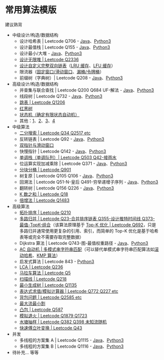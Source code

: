 # 常用算法模版
建议熟背  
* 中级设计/构造/数据结构
  * 设计哈希表 | Leetcode Q706 - [Java](./Leetcode%20Practices/algorithms/easy/706%20Design%20HashMap.java)、[Python3](./Leetcode%20Practices/algorithms/easy/706%20Design%20HashMap.py)
  * 设计最值栈 | Leetcode Q155 - [Java](./Leetcode%20Practices/algorithms/easy/155%20Min%20Stack.java)、[Python3]()
  * 设计最小/大堆 - [Java](./Common%20Data%20Structure%20and%20Data%20Type/Data%20Structure%20Implementation/BinaryHeap/MinHeap.java)、[Python3]()
  * [设计无限堆 | Leetcode Q2336](./Leetcode%20Practices/algorithms/medium/2336%20Smallest%20Number%20in%20Infinite%20Set.py)
  * [设计自定义完整双向链表](./Common%20Data%20Structure%20and%20Data%20Type/Data%20Structure%20Implementation/DoublyLinkedList/DoublyLinkedList.java)（[LRU 缓存](./Leetcode%20Practices/algorithms/medium/146%20LRU%20Cache.java)、[LFU 缓存](./Leetcode%20Practices/algorithms/hard/460%20LFU%20Cache.java)）
  * 限流器（[固定窗口/滑动窗口](./Leetcode%20Practices/object%20oriented%20design/other%20practices/rate%20limiter%202/Solution.java)、[漏桶/令牌桶](./Leetcode%20Practices/object%20oriented%20design/other%20practices/rate%20limiter%203/Solution.java)）
  * 前缀树（字典树）| Leetcode Q208 - [Java](./Leetcode%20Practices/algorithms/medium/208%20Implement%20Trie%20(Prefix%20Tree).java)、[Python3]()
* 高级设计/构造/数据结构
  * 并查集与联合查找 | Leetcode Q200 Q684 UF-解法 - [Java](./Leetcode%20Practices/algorithms/medium/200%20Number%20of%20Islands.java)、[Python3]()
  * 线段树 | Leetcode Q732 - [Java](./Common%20Data%20Structure%20and%20Data%20Type/Data%20Structure%20Implementation/SegmentTree/SegmentTree4.java)、[Python3]()
  * [跳表 | Leetcode Q1206](./Common%20Data%20Structure%20and%20Data%20Type/Data%20Structure%20Implementation/SkipList/SkipList.java)
  * [红黑树](./Common%20Data%20Structure%20and%20Data%20Type/Data%20Structure%20Implementation/RedBlackTree/RBTree.java)
  * [状态机（确定有限状态自动机）](./Tool%20Sets/FSM(DFA).java)
  * 其他：[1](./Leetcode%20Practices/object%20oriented%20design/other%20practices/README.md)、[2](./Common%20Data%20Structure%20and%20Data%20Type/README.md)、[3](./Other%20Practices/)、[4](./Tool%20Sets/README.md)
* 中级算法
  * [二分搜索 | Leetcode Q34 Q2517 etc](./Common%20Algorithm%20and%20Theory/二分搜索.md)
  * 反转链表 | Leetcode Q92 - [Java](./Leetcode%20Practices/algorithms/medium/92%20Reverse%20Linked%20List%20II.java)、[Python3]()
  * [双指针与滑动窗口](./Common%20Algorithm%20and%20Theory/双指针法与滑动窗口算法.md)
  * 快慢指针 | Leetcode Q142 - [Java](./Leetcode%20Practices/algorithms/medium/142%20Linked%20List%20Cycle%20II.java)、[Python3]()
  * [单调栈（单调队列）| Leetcode Q503 Q42-接雨水](./Common%20Algorithm%20and%20Theory/单调栈.md)
  * 位运算实现加减乘除 | Leetcode Q371 - [Java](./Leetcode%20Practices/algorithms/easy/371%20Sum%20of%20Two%20Integers.java)、[Python3]()
  * [分块分桶 | Leetcode Q901](./Common%20Algorithm%20and%20Theory/分桶法.md)
  * 树复原 | Leetcode Q105 Q106 - [Java](./Leetcode%20Practices/algorithms/medium/105%20Construct%20Binary%20Tree%20from%20Preorder%20and%20Inorder%20Traversal.java)、[Python3]()
  * 回溯法 | Leetcode Q51-N-皇后 Q491-穷举递增子序列 - [Java](./Leetcode%20Practices/algorithms/medium/491%20Increasing%20Subsequences.java)、[Python3]()
  * 翻转树 | Leetcode Q156 Q226 - [Java](./Leetcode%20Practices/algorithms/medium/156%20Binary%20Tree%20Upside%20Down.java)、[Python3]()
  * [K 数之和 | Leetcode Q18](./Leetcode%20Practices/algorithms/medium/18%204Sum.java)
  * [倍增法 | Leetcode Q1483](./Common%20Algorithm%20and%20Theory/倍增法.md)
* 高级算法
  * [拓扑排序 | Leetcode Q210](./Common%20Algorithm%20and%20Theory/拓扑排序.md)
  * [多路归并 | Leetcode Q23-合并排序链表 Q355-设计推特时间线 Q373-最值-TopK-组合](./Leetcode%20Practices/algorithms/hard/23%20Merge%20k%20Sorted%20Lists.java)（该算法原理基于 [Top-K 优化 | Leetcode Q692](./Leetcode%20Practices/algorithms/medium/692%20Top%20K%20Frequent%20Words.java)，只是多路归并通常使用更复杂的引用、索引，而简单的 Top-K 优化是基于哈希表等或完全不需要存取完整数据）
  * Dijkstra 算法 | Leetcode Q743-图-最值权重路径 - [Java](./Leetcode%20Practices/algorithms/medium/743%20Network%20Delay%20Time.java)、[Python3]()
  * [AC 自动机 | 多模式串字符串匹配](./Common%20Algorithm%20and%20Theory/AcAutomaton.java)（可以替代单模式串字符串匹配算法如[滚动哈希](./Common%20Algorithm%20and%20Theory/滚动哈希.md)、[KMP 算法](./Common%20Algorithm%20and%20Theory/KMP算法.md)）
  * 启发式算法 | Leetcode 843 - [Python3](./Leetcode%20Practices/algorithms/hard/843%20Guess%20the%20Word.py)
  * [LCA | Leetcode Q236](./Leetcode%20Practices/algorithms/medium/236%20Lowest%20Common%20Ancestor%20of%20a%20Binary%20Tree.java)
  * [马拉车算法 | Leetcode Q5](./Common%20Algorithm%20and%20Theory/马拉车算法.md)
  * [扫描线 | Leetcode Q218](./Leetcode%20Practices/algorithms/hard/218%20The%20Skyline%20Problem.java)
  * [最小生成树 | Leetcode Q1135](./Leetcode%20Practices/algorithms/medium/1135%20Connecting%20Cities%20With%20Minimum%20Cost.java)
  * [表达式求值/模拟计算器 | Leetcode Q772 Q227 etc](./Leetcode%20Practices/algorithms/hard/772%20Basic%20Calculator%20III.java)
  * [背包问题 | Leetcode Q2585 etc](./Leetcode%20Practices/algorithms/hard/2585%20Number%20of%20Ways%20to%20Earn%20Points.java)
  * [最大流最小割](./Common%20Algorithm%20and%20Theory/网络流.md#Dinic-算法)
  * [凸包 | Leetcode Q587](./Leetcode%20Practices/algorithms/hard/587%20Erect%20the%20Fence.java)
  * [模拟退火 | Leetcode Q1879 Q1723](./Leetcode%20Practices/algorithms/hard/1879%20Minimum%20XOR%20Sum%20of%20Two%20Arrays.java)
  * [水塘抽样 | Leetcode Q382 Q398 未知流随机](./Common%20Algorithm%20and%20Theory/蓄水池抽样算法.md#核心代码及原理)
  * [快速傅立叶变换 | Leetcode Q43](./Common%20Algorithm%20and%20Theory/FFT.md)
* 并发
  * 多线程的方案集 A | Leetcode Q1115 - [Java](./Leetcode%20Practices/algorithms/medium/1115%20Print%20FooBar%20Alternately.java)、[Python3]()
  * 多线程的方案集 B | Leetcode Q1116 - [Java](./Leetcode%20Practices/algorithms/medium/1116%20Print%20Zero%20Even%20Odd.java)、[Python3]()
* 待补充... 等等
